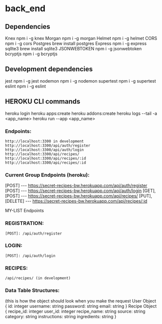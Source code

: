 # back_end

## Dependencies
  Knex
    npm i -g knex
  Morgan
    npm i -g morgan
  Helmet
    npm i -g helmet
  CORS
    npm i -g cors
  Postgres
    brew install postgres
  Express
    npm i -g express
  sqlIte3
    brew install sqlite3
  JSONWEBTOKEN
    npm i -g jsonwebtoken
  bcryptjs
    npm i -g bcryptjs
  
## Development dependencies
  jest
    npm i -g jest
  nodemon
    npm i -g nodemon
  supertest
    npm i -g supertest
  eslint
    npm i -g eslint


## HEROKU CLI commands
heroku login
heroku apps:create
heroku addons:create
heroku logs --tail -a <app_name>
heroku run --app <app_name>

### Endpoints:
    http://localhost:3300 in development
    http://localhost:3300/api/auth/register 
    http://localhost:3300/api/auth/login
    http://localhost:3300/api/recipes/
    http://localhost:3300/api/recipes/:id
    http://localhost:3300/api/recipes/:id






### Current Group Endpoints (heroku):
   [POST] --- https://secret-recipes-bw.herokuapp.com/api/auth/register
   [POST] --- https://secret-recipes-bw.herokuapp.com/api/auth/login
   [GET], [POST] --- https://secret-recipes-bw.herokuapp.com/api/recipes/
   [PUT], [DELETE] --- https://secret-recipes-bw.herokuapp.com/api/recipes/:id

MY-LIST Endpoints


### REGISTRATION:    
    [POST]: /api/auth/register

### LOGIN:
    [POST]: /api/auth/login

### RECIPES:

    /api/recipes/ (in development)


### Data Table Structures: 
(this is how the object should look when you make the request
User Object
{
  id: integer
  username: string
  password: string 
  email: string
}
Recipe Object
{
  recipe_id: integer
  user_id: integer
  recipe_name: string
  source: string 
  category: string
  instructions: string
  ingredients: string
}
